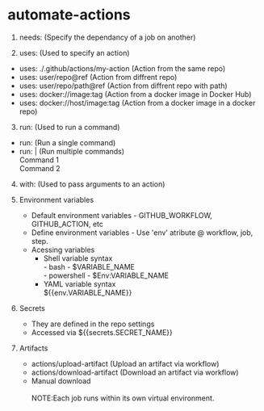 # automate-actions

1. needs: (Specify the dependancy of a job on another)

2. uses: (Used to specify an action)

- uses: ./.github/actions/my-action (Action from the same repo)
- uses: user/repo@ref (Action from diffrent repo)
- uses: user/repo/path@ref (Action from diffrent repo with path)
- uses: docker://image:tag (Action from a docker image in Docker Hub)
- uses: docker://host/image:tag (Action from a docker image in a docker repo)

3. run: (Used to run a command)

- run: (Run a single command)
- run: | (Run multiple commands) <br/>
  Command 1 <br/>
  Command 2

4. with: (Used to pass arguments to an action)

5. Environment variables <br />

   - Default environment variables - GITHUB_WORKFLOW, GITHUB_ACTION, etc
   - Define environment variables - Use 'env' atribute @ workflow, job, step.
   - Acessing variables
     - Shell variable syntax <br/> - bash - $VARIABLE_NAME <br /> - powershell - $Env:VARIABLE_NAME <br />
     - YAML variable syntax <br />
       ${{env.VARIABLE_NAME}}

6. Secrets

   - They are defined in the repo settings
   - Accessed via ${{secrets.SECRET_NAME}}

7. Artifacts
   - actions/upload-artifact (Upload an artifact via workflow)
   - actions/download-artifact (Download an artifact via workflow)
   - Manual download <br /><br />
     NOTE:Each job runs within its own virtual environment.
